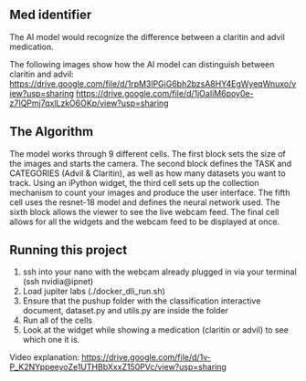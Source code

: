 ## Med identifier

The AI model would recognize the difference between a claritin and advil medication. 
 

The following images show how the AI model can distinguish between claritin and advil: 
https://drive.google.com/file/d/1rpM3lPGjG6bh2bzsA8HY4EgWyeqWnuxo/view?usp=sharing
https://drive.google.com/file/d/1jOaIiM6poy0e-z7IQPmj7qxlLzkO6OKp/view?usp=sharing

## The Algorithm
The model works through 9 different cells. The first block sets the size of the images and starts the camera. The second block defines the TASK and CATEGORIES (Advil & Claritin), as well as how many datasets you want to track. Using an iPython widget, the third cell sets up the collection mechanism to count your images and produce the user interface. The fifth cell uses the resnet-18 model and defines the neural network used. The sixth block allows the viewer to see the live webcam feed. The final cell allows for all the widgets and the webcam feed to be displayed at once. 

## Running this project

1. ssh into your nano with the webcam already plugged in via your terminal (ssh nvidia@ipnet)
2. Load jupiter labs (./docker_dli_run.sh)
3. Ensure that the pushup folder with the classification interactive document, dataset.py and utils.py are inside the folder
4. Run all of the cells
5. Look at the widget while showing a medication (claritin or advil) to see which one it is. 

Video explanation: https://drive.google.com/file/d/1v-P_K2NYppeeyoZe1UTHBbXxxZ150PVc/view?usp=sharing
